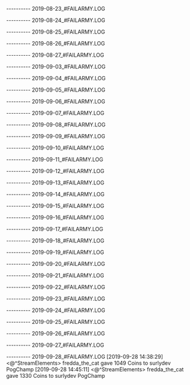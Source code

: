 
---------- 2019-08-23_#FAILARMY.LOG

---------- 2019-08-24_#FAILARMY.LOG

---------- 2019-08-25_#FAILARMY.LOG

---------- 2019-08-26_#FAILARMY.LOG

---------- 2019-08-27_#FAILARMY.LOG

---------- 2019-09-03_#FAILARMY.LOG

---------- 2019-09-04_#FAILARMY.LOG

---------- 2019-09-05_#FAILARMY.LOG

---------- 2019-09-06_#FAILARMY.LOG

---------- 2019-09-07_#FAILARMY.LOG

---------- 2019-09-08_#FAILARMY.LOG

---------- 2019-09-09_#FAILARMY.LOG

---------- 2019-09-10_#FAILARMY.LOG

---------- 2019-09-11_#FAILARMY.LOG

---------- 2019-09-12_#FAILARMY.LOG

---------- 2019-09-13_#FAILARMY.LOG

---------- 2019-09-14_#FAILARMY.LOG

---------- 2019-09-15_#FAILARMY.LOG

---------- 2019-09-16_#FAILARMY.LOG

---------- 2019-09-17_#FAILARMY.LOG

---------- 2019-09-18_#FAILARMY.LOG

---------- 2019-09-19_#FAILARMY.LOG

---------- 2019-09-20_#FAILARMY.LOG

---------- 2019-09-21_#FAILARMY.LOG

---------- 2019-09-22_#FAILARMY.LOG

---------- 2019-09-23_#FAILARMY.LOG

---------- 2019-09-24_#FAILARMY.LOG

---------- 2019-09-25_#FAILARMY.LOG

---------- 2019-09-26_#FAILARMY.LOG

---------- 2019-09-27_#FAILARMY.LOG

---------- 2019-09-28_#FAILARMY.LOG
[2019-09-28 14:38:29] <@^StreamElements> fredda_the_cat gave 1049 Coins to surlydev PogChamp
[2019-09-28 14:45:11] <@^StreamElements> fredda_the_cat gave 1330 Coins to surlydev PogChamp
